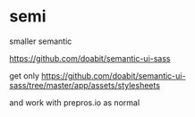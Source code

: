 # semi
smaller semantic 

https://github.com/doabit/semantic-ui-sass

get only 
https://github.com/doabit/semantic-ui-sass/tree/master/app/assets/stylesheets

and work with prepros.io as normal
